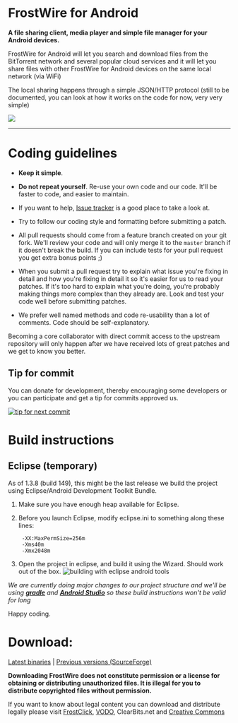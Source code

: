 FrostWire for Android
============
**A file sharing client, media player and simple file manager for your Android devices.**

FrostWire for Android will let you search and download files from the BitTorrent network and several popular cloud services and it will let you share files with other FrostWire for Android devices on the same local network (via WiFi)

The local sharing happens through a simple JSON/HTTP protocol (still to be documented, you can look at how it works on the code for now, very very simple)

![](http://i.imgur.com/U20h8cL.png)
- - -
Coding guidelines
============

- **Keep it simple**.

- **Do not repeat yourself**. Re-use your own code and our code. It'll be faster to code, and easier to maintain.

- If you want to help, [Issue tracker](https://github.com/frostwire/frostwire-android/issues) is a good place to take a look at.

- Try to follow our coding style and formatting before submitting a patch.
 
- All pull requests should come from a feature branch created on your git fork. We'll review your code and will only merge it to the `master` branch if it doesn't break the build. If you can include tests for your pull request you get extra bonus points ;)

- When you submit a pull request try to explain what issue you're fixing in detail and how you're fixing in detail it so it's easier for us to read your patches.
  If it's too hard to explain what you're doing, you're probably making things more complex than they already are.
  Look and test your code well before submitting patches.

- We prefer well named methods and code re-usability than a lot of comments. Code should be self-explanatory.

Becoming a core collaborator with direct commit access to the upstream repository will only happen after we have received lots of great patches and we get to know you better.


Tip for commit
---------------
You can donate for development, thereby encouraging some developers or you can participate and get a tip for commits approved us.

[![tip for next commit](https://tip4commit.com/projects/200.svg)](https://tip4commit.com/github/frostwire/frostwire-android)

Build instructions
============

Eclipse (temporary)
------------------
As of 1.3.8 (build 149), this might be the last release we build the project using Eclipse/Android Development Toolkit Bundle.

1. Make sure you have enough heap available for Eclipse.
2. Before you launch Eclipse, modify eclipse.ini to something along these lines:

        -XX:MaxPermSize=256m
        -Xms40m
        -Xmx2048m


3. Open the project in eclipse, and build it using the Wizard. Should work out of the box.
![building with eclipse android tools](https://cloud.githubusercontent.com/assets/163977/4533475/57d32b66-4d9c-11e4-9dee-96e1f233ebfc.png)

*We are currently doing major changes to our project structure and we'll be using [***gradle***](http://www.gradle.org/) and [***Android Studio***](https://developer.android.com/sdk/installing/studio.html) so these build instructions won't be valid for long*

Happy coding.

Download:
============

[Latest binaries](http://www.frostwire.com/android) | [Previous versions (SourceForge)](https://sourceforge.net/projects/frostwire-android/files/)

**Downloading FrostWire does not constitute permission or a license for obtaining or distributing unauthorized files. It is illegal for you to distribute copyrighted files without permission.**

If you want to know about legal content you can download and distribute legally please visit [FrostClick](http://frostclick.com), [VODO](http://vodo.net), ClearBits.net and [Creative Commons](http://creativecommons.org)

